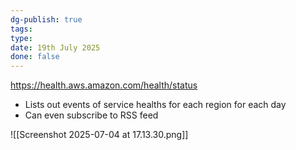 ```yaml
---
dg-publish: true
tags: 
type: 
date: 19th July 2025
done: false
---
```


https://health.aws.amazon.com/health/status

- Lists out events of service healths for each region for each day
- Can even subscribe to RSS feed

![[Screenshot 2025-07-04 at 17.13.30.png]]